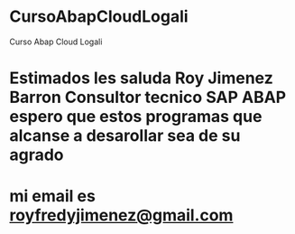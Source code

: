 # CursoAbapCloudLogali
Curso Abap Cloud Logali 
# Estimados les saluda Roy Jimenez Barron Consultor tecnico SAP ABAP espero que estos programas que alcanse a desarollar sea de su agrado 
# mi email es royfredyjimenez@gmail.com
